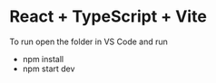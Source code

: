# React + TypeScript + Vite

To run open the folder in VS Code and run
  - npm install
  - npm start dev
